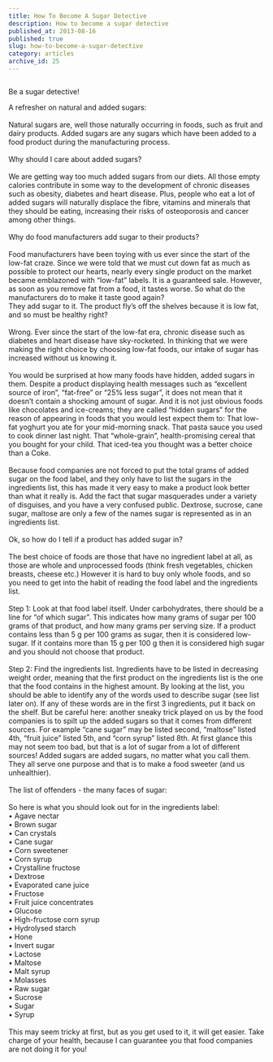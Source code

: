 ```yaml
---
title: How To Become A Sugar Detective
description: How to become a sugar detective
published_at: 2013-08-16
published: true
slug: how-to-become-a-sugar-detective
category: articles
archive_id: 25
---
```


<div><img src="/assets/images/articles/food_label.jpg" alt=""><p class="caption">Be a sugar detective!</p><span class="mySubHeading">A refresher on natural and added sugars:</span><br><br>
Natural sugars are, well those naturally occurring in foods, such as fruit and dairy products. Added sugars are any sugars which have been added to a food product during the manufacturing process. <br><br><span class="mySubHeading">Why should I care about added sugars?</span><br><br>
We are getting way too much added sugars from our diets. All those empty calories contribute in some way to the development of chronic diseases such as obesity, diabetes and heart disease. Plus, people who eat a lot of added sugars will naturally displace the fibre, vitamins and minerals that they should be eating, increasing their risks of osteoporosis and cancer among other things. <br><br><span class="mySubHeading">Why do food manufacturers add sugar to their products?</span><br><br>
Food manufacturers have been toying with us ever since the start of the low-fat craze. Since we were told that we must cut down fat as much as possible to protect our hearts, nearly every single product on the market became emblazoned with “low-fat” labels. It is a guaranteed sale. However, as soon as you remove fat from a food, it tastes worse. So what do the manufacturers do to make it taste good again? <br>
They add sugar to it. The product fly’s off the shelves because it is low fat, and so must be healthy right?<br><br>
Wrong. Ever since the start of the low-fat era, chronic disease such as diabetes and heart disease have sky-rocketed. In thinking that we were making the right choice by choosing low-fat foods, our intake of sugar has increased without us knowing it.<br><br>
You would be surprised at how many foods have hidden, added sugars in them. Despite a product displaying health messages such as “excellent source of iron”, “fat-free” or “25% less sugar”, it does not mean that it doesn’t contain a shocking amount of sugar. And it is not just obvious foods like chocolates and ice-creams; they are called “hidden sugars" for the reason of appearing in foods that you would lest expect them to: That low-fat yoghurt you ate for your mid-morning snack. That pasta sauce you used to cook dinner last night. That “whole-grain”, health-promising cereal that you bought for your child. That iced-tea you thought was a better choice than a Coke. <br><br>
Because food companies are not forced to put the total grams of added sugar on the food label, and they only have to list the sugars in the ingredients list, this has made it very easy to make a product look better than what it really is. Add the fact that sugar masquerades under a variety of disguises, and you have a very confused public.  Dextrose, sucrose, cane sugar, maltose are only a few of the names sugar is represented as in an ingredients list.<br><br><span class="mySubHeading">Ok, so how do I tell if a product has added sugar in?</span><br><br>
The best choice of foods are those that have no ingredient label at all, as those are whole and unprocessed foods (think fresh vegetables, chicken breasts, cheese etc.) However it is hard to buy only whole foods, and so you need to get into the habit of reading the food label and the ingredients list. <br><br>
Step 1: Look at that food label itself. Under carbohydrates, there should be a line for “of which sugar”. This indicates how many grams of sugar per 100 grams of that product, and how many grams per serving size. If a product contains less than 5 g per 100 grams as sugar, then it is considered low-sugar. If it contains more than 15 g per 100 g then it is considered high sugar and you should not choose that product.  <br><br>
Step 2: Find the ingredients list. Ingredients have to be listed in decreasing weight order, meaning that the first product on the ingredients list is the one that the food contains in the highest amount. By looking at the list, you should be able to identify any of the words used to describe sugar (see list later on). If any of these words are in the first 3 ingredients, put it back on the shelf. But be careful here: another sneaky trick played on us by the food companies is to spilt up the added sugars so that it comes from different sources. For example “cane sugar” may be listed second, “maltose” listed 4th, “fruit juice” listed 5th, and “corn syrup” listed 8th. At first glance this may not seem too bad, but that is a lot of sugar from a lot of different sources! Added sugars are added sugars, no matter what you call them. They all serve one purpose and that is to make a food sweeter (and us unhealthier).<br><br><span class="mySubHeading">The list of offenders - the many faces of sugar:</span><br><br>
So here is what you should look out for in the ingredients label:<br>
•	Agave nectar<br>
•	Brown sugar<br>
•	Can crystals<br>
•	Cane sugar<br>
•	Corn sweetener<br>
•	Corn syrup<br>
•	Crystalline fructose<br>
•	Dextrose<br>
•	Evaporated cane juice<br>
•	Fructose<br>
•	Fruit juice concentrates<br>
•	Glucose<br>
•	High-fructose corn syrup<br>
•	Hydrolysed starch<br>
•	Hone<br>
•	Invert sugar<br>
•	Lactose<br>
•	Maltose<br>
•	Malt syrup<br>
•	Molasses<br>
•	Raw sugar<br>
•	Sucrose<br>
•	Sugar<br>
•	Syrup<br><br>
This may seem tricky at first, but as you get used to it, it will get easier. Take charge of your health, because I can guarantee you that food companies are not doing it for you!</div>